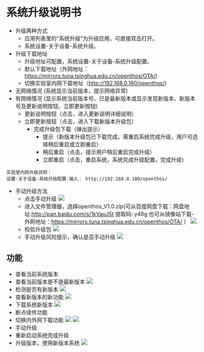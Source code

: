 # 系统升级说明书
   - 升级两种方式
      - 应用列表里的“系统升级”为升级应用，可直接双击打开。
      - 系统设置-关于设备-系统升级。
   - 升级下载地址
      - 升级地址可配置，系统设置-关于设备-系统升级配置。
      - 默认下载地址（外网地址：https://mirrors.tuna.tsinghua.edu.cn/openthos/OTA/)
      - 切换实验室内网下载地址（http://192.168.0.180/openthos/)
   - 无网络情况 (系统显示当前版本，提示网络异常)
   - 有网络情况 (显示系统当前版本号、已是最新版本或显示发现新版本、新版本号及更新说明按钮、立即更新按钮)
      - 更新说明按钮（点击，进入更新说明详细说明）
      - 立即更新按钮（点击，进入下载新版本升级包）
         - 完成升级包下载（弹出提示）
           - 提示（新版本升级包已下载完成，需重启系统完成升级，用户可选择稍后重启或立即重启）
           - 稍后重启（点击，提示用户稍后重启完成升级）
           - 立即重启（点击，重启系统，系统完成升级配置，完成升级）
```
实验室内网升级说明：
设置-关于设备-系统升级配置-输入： http://192.168.0.180/openthos/
```     
   - 手动升级方法
      - 点击手动升级
![](pic/xitongshezhi/mupdate.png)
      - 进入文件管理器，选择openthos_V1.0.zip(可从百度网盘下载：网盘地址:http://pan.baidu.com/s/1kVauJ5t 提取码: y48g 也可从镜像站下载- 外网地址：https://mirrors.tuna.tsinghua.edu.cn/openthos/OTA/ ）
![](pic/xitongshezhi/mupdate1.png)
      - 校验升级包
![](pic/xitongshezhi/mupdate2.png)
      - 手动升级风险提示，确认是否手动升级
![](pic/xitongshezhi/mupdate3.png)     

## 功能  
- 查看当前系统版本
- 查看当前版本是不是最新版本
![](pic/shengji/shengji_banbenhao.png)
- 检测是否有新版本
![](pic/xitongshezhi/mupdate.png)
- 查看新版本的新功能
![](pic/shengji/update_instructions.png)
- 下载系统新版本
![](pic/shengji/Screenshot_2017-03-14-15-08-30.png)
- 断点续传功能
- 切换内外网下载功能
![](pic/shengji/tmp_4267-Screenshot_2017-03-14-15-15-5738969218.png)
![](pic/shengji/tmp_4267-ota005-1398370391.png)
- 手动升级
- 重新启动系统完成升级
- 升级版本，使用新版本系统
![](pic/shengji/Screenshot_2017-03-14-15-08-38.png)

